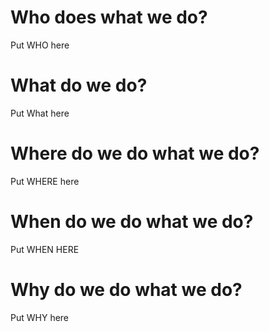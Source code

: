<!-- TITLE: Five Ws -->
<!-- SUBTITLE: A quick summary of Five Ws -->

# Who does what we do?
Put WHO here
# What do we do?
Put What here
# Where do we do what we do?
Put WHERE here
# When do we do what we do?
Put WHEN HERE
# Why do we do what we do?
Put WHY here
